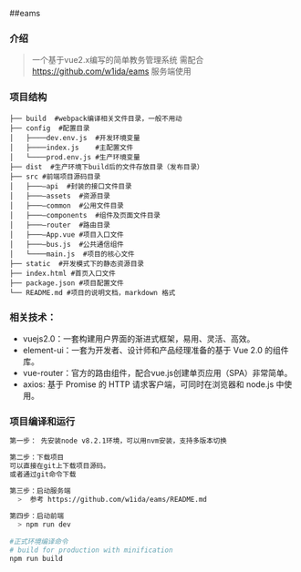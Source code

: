 ##eams
### 介绍
> 一个基于vue2.x编写的简单教务管理系统
> 需配合 https://github.com/w1ida/eams 服务端使用

    
### 项目结构
```
├── build  #webpack编译相关文件目录，一般不用动 
├── config  #配置目录
│   ├────dev.env.js  #开发环境变量
│   ├────index.js    #主配置文件
│   └────prod.env.js #生产环境变量
├── dist  #生产环境下build后的文件存放目录（发布目录）
├── src #前端项目源码目录
│   ├───—api  #封装的接口文件目录
│   ├───—assets  #资源目录
│   ├───—common  #公用文件目录
│   ├───—components  #组件及页面文件目录
│   ├───—router  #路由目录
│   ├───—App.vue #项目入口文件
│   ├───—bus.js  #公共通信组件
│   └────main.js  #项目的核心文件
├── static  #开发模式下的静态资源目录
├── index.html #首页入口文件
├── package.json #项目配置文件
└── README.md #项目的说明文档，markdown 格式
```

### 相关技术：

* vuejs2.0：一套构建用户界面的渐进式框架，易用、灵活、高效。
* element-ui：一套为开发者、设计师和产品经理准备的基于 Vue 2.0 的组件库。
* vue-router：官方的路由组件，配合vue.js创建单页应用（SPA）非常简单。
* axios: 基于 Promise 的 HTTP 请求客户端，可同时在浏览器和 node.js 中使用。

### 项目编译和运行

``` bash
第一步： 先安装node v8.2.1环境，可以用nvm安装，支持多版本切换

第二步：下载项目
可以直接在git上下载项目源码。
或者通过git命令下载

第三步：启动服务端
  >  参考 https://github.com/w1ida/eams/README.md
  
第四步：启动前端
  > npm run dev
   
#正式环境编译命令
# build for production with minification
npm run build

```
